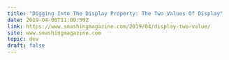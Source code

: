 ```yaml
---
title: "Digging Into The Display Property: The Two Values Of Display"
date: 2019-04-08T11:00:59Z
link: https://www.smashingmagazine.com/2019/04/display-two-value/
site: www.smashingmagazine.com
topic: dev
draft: false
---
```

